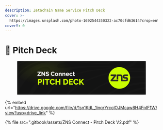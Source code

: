 ```yaml
---
description: Zetachain Name Service Pitch Deck
cover: >-
  https://images.unsplash.com/photo-1692544350322-ac70cfd63614?crop=entropy&cs=srgb&fm=jpg&ixid=M3wxOTcwMjR8MHwxfHJhbmRvbXx8fHx8fHx8fDE2OTQ0MzEzNDd8&ixlib=rb-4.0.3&q=85
coverY: 0
---
```


# 📃 Pitch Deck

<figure><img src=".gitbook/assets/Pitck.jpg" alt=""><figcaption></figcaption></figure>

{% embed url="https://drive.google.com/file/d/1sn1KdL_1inqrYrcolOJMcaw8H4FpIF1W/view?usp=drive_link" %}



{% file src=".gitbook/assets/ZNS Connect - Pitch Deck V2.pdf" %}
